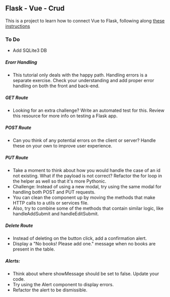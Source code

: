 ## Flask - Vue - Crud

This is a project to learn how to connect Vue to Flask, following along [these instructions](https://testdriven.io/blog/developing-a-single-page-app-with-flask-and-vuejs/)


### To Do

- Add SQLite3 DB

##### Erorr Handling
- This tutorial only deals with the happy path. Handling errors is a separate exercise. Check your understanding and add proper error handling on both the front and back-end.

##### GET Route
- Looking for an extra challenge? Write an automated test for this. Review this resource for more info on testing a Flask app.

##### POST Route
- Can you think of any potential errors on the client or server? Handle these on your own to improve user experience.

##### PUT Route
- Take a moment to think about how you would handle the case of an id not existing. What if the payload is not correct? Refactor the for loop in the helper as well so that it's more Pythonic.
- Challenge: Instead of using a new modal, try using the same modal for handling both POST and PUT requests.
- You can clean the component up by moving the methods that make HTTP calls to a utils or services file.
- Also, try to combine some of the methods that contain similar logic, like handleAddSubmit and handleEditSubmit.

##### Delete Route
- Instead of deleting on the button click, add a confirmation alert.
- Display a "No books! Please add one." message when no books are present in the table.

##### Alerts:
- Think about where showMessage should be set to false. Update your code.
- Try using the Alert component to display errors.
- Refactor the alert to be dismissible.